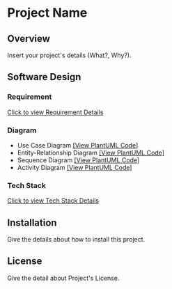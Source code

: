 # Project Name

## Overview

Insert your project's details (What?, Why?).

## Software Design

### Requirement

[Click to view Requirement Details](https://github.com/lebrancconvas/Software-Project-Template/blob/main/Docs/Requirement.md)

### Diagram

- Use Case Diagram [[View PlantUML Code]](https://github.com/lebrancconvas/Software-Project-Template/tree/main/Docs/Diagram/UseCase)
- Entity-Relationship Diagram [[View PlantUML Code]](https://github.com/lebrancconvas/Software-Project-Template/tree/main/Docs/Diagram/ER)
- Sequence Diagram [[View PlantUML Code]](https://github.com/lebrancconvas/Software-Project-Template/tree/main/Docs/Diagram/Sequence)
- Activity Diagram [[View PlantUML Code]](https://github.com/lebrancconvas/Software-Project-Template/tree/main/Docs/Diagram/Activity)

### Tech Stack

[Click to view Tech Stack Details](https://github.com/lebrancconvas/Software-Project-Template/blob/main/Docs/TechStack.md)

## Installation

Give the details about how to install this project.

## License

Give the detail about Project's License.
